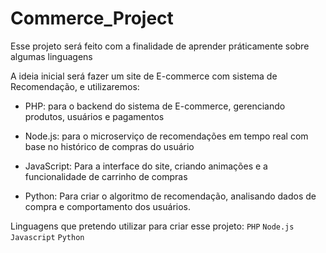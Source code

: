 # Commerce_Project

Esse projeto será feito com a finalidade de aprender práticamente sobre algumas linguagens

A ideia inicial será fazer um site de E-commerce com sistema de Recomendação, e utilizaremos:

- PHP: para o backend do sistema de E-commerce, gerenciando produtos, usuários e pagamentos

- Node.js: para o microserviço de recomendações em tempo real com base no histórico de compras do usuário

- JavaScript: Para a interface do site, criando animações e a funcionalidade de carrinho de compras

- Python: Para criar o algoritmo de recomendação, analisando dados de compra e comportamento dos usuários.

Linguagens que pretendo utilizar para criar esse projeto:
`PHP` `Node.js`
`Javascript` `Python`
